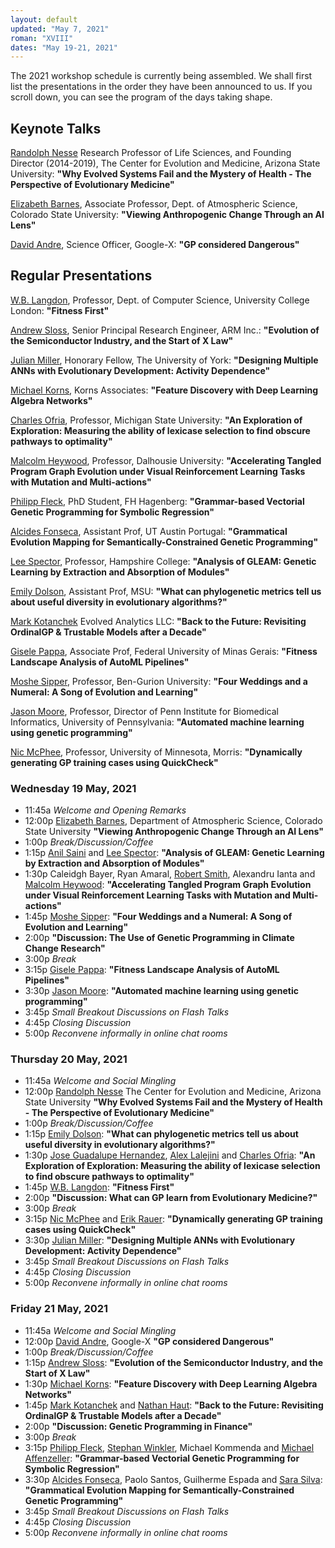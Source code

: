 ```yaml
---
layout: default
updated: "May 7, 2021"
roman: "XVIII"
dates: "May 19-21, 2021"
---
```



The 2021 workshop schedule is currently being assembled. We shall first list the presentations
in the order they have been announced to us. If you scroll down, you can see the program of
the days taking shape. 


## Keynote Talks
[Randolph Nesse](https://www.randolphnesse.com/) Research Professor of Life Sciences, and Founding Director (2014-2019), 
The Center for Evolution and Medicine, Arizona State University:
**"Why Evolved Systems Fail and the Mystery of Health - The Perspective of Evolutionary Medicine"** 

[Elizabeth Barnes](https://www.atmos.colostate.edu/people/faculty/barnes/), Associate Professor, Dept. of Atmospheric Science, Colorado State University:
**"Viewing Anthropogenic Change Through an AI Lens"**

[David Andre](https://www.linkedin.com/in/david-andre-50089/), Science Officer, Google-X:
**"GP considered Dangerous"**


## Regular Presentations 
[W.B. Langdon](http://www0.cs.ucl.ac.uk/staff/W.Langdon/), Professor, Dept. of Computer Science, University College London:
**"Fitness First"**

[Andrew Sloss](https://www.linkedin.com/in/asloss), Senior Principal Research Engineer, ARM Inc.:
**"Evolution of the Semiconductor Industry, and the Start of X Law"**

[Julian Miller](https://www.york.ac.uk/electronic-engineering/staff/julian_miller/), Honorary Fellow, The University of York:
**"Designing Multiple ANNs with Evolutionary Development: Activity Dependence"**

[Michael Korns](https://www.researchgate.net/profile/Michael-Korns), Korns Associates:
**"Feature Discovery with Deep Learning Algebra Networks"**

[Charles Ofria](https://ofria.com/), Professor, Michigan State University:
**"An Exploration of Exploration: Measuring the ability of lexicase selection to find obscure pathways to optimality"**

[Malcolm Heywood](https://web.cs.dal.ca/~mheywood/), Professor, Dalhousie University:
**"Accelerating Tangled Program Graph Evolution under Visual Reinforcement Learning Tasks with Mutation and Multi-actions"**

[Philipp Fleck](), PhD Student, FH Hagenberg:
**"Grammar-based Vectorial Genetic Programming for Symbolic Regression"**

[Alcides Fonseca](https://utaustinportugal.org/participants/alcides-fonseca/), Assistant Prof, UT Austin Portugal:
**"Grammatical Evolution Mapping for Semantically-Constrained Genetic Programming"**

[Lee Spector](http://faculty.hampshire.edu/lspector/), Professor, Hampshire College:
**"Analysis of GLEAM: Genetic Learning by Extraction and Absorption of Modules"**

[Emily Dolson](https://cse.msu.edu/~dolsonem/), Assistant Prof, MSU: 
**"What can phylogenetic metrics tell us about useful diversity in evolutionary algorithms?"**

[Mark Kotanchek](https://www.researchgate.net/profile/Mark-Kotanchek) Evolved Analytics LLC:
**"Back to the Future: Revisiting OrdinalGP & Trustable Models after a Decade"**

[Gisele Pappa](https://homepages.dcc.ufmg.br/~glpappa/indexEn.html), Associate Prof, Federal University of Minas Gerais:
**"Fitness Landscape Analysis of AutoML Pipelines"**

[Moshe Sipper](https://www.moshesipper.com/), Professor, Ben-Gurion University:
**"Four Weddings and a Numeral: A Song of Evolution and Learning"**

[Jason Moore](http://epistasis.org/jason-h-moore-phd/), Professor, Director of Penn Institute for Biomedical Informatics, University of Pennsylvania:
**"Automated machine learning using genetic programming"**

[Nic McPhee](https://academics.morris.umn.edu/nic-mcphee), Professor, University of Minnesota, Morris:
**"Dynamically generating GP training cases using QuickCheck"**


### Wednesday 19 May, 2021
- 11:45a _Welcome and Opening Remarks_
- 12:00p [Elizabeth Barnes](https://www.atmos.colostate.edu/people/faculty/barnes/), Department of Atmospheric Science, Colorado State University
**"Viewing Anthropogenic Change Through an AI Lens"**
- 1:00p _Break/Discussion/Coffee_
- 1:15p [Anil Saini]() and [Lee Spector](http://faculty.hampshire.edu/lspector/):
**"Analysis of GLEAM: Genetic Learning by Extraction and Absorption of Modules"**
- 1:30p Caleidgh Bayer, Ryan Amaral, [Robert Smith](), Alexandru Ianta and [Malcolm Heywood](https://web.cs.dal.ca/~mheywood/):
**"Accelerating Tangled Program Graph Evolution under Visual Reinforcement Learning Tasks with Mutation and Multi-actions"**
- 1:45p [Moshe Sipper](https://www.moshesipper.com/):
**"Four Weddings and a Numeral: A Song of Evolution and Learning"**
- 2:00p **"Discussion: The Use of Genetic Programming in Climate Change Research"**
- 3:00p _Break_
- 3:15p [Gisele Pappa](https://homepages.dcc.ufmg.br/~glpappa/indexEn.html):
**"Fitness Landscape Analysis of AutoML Pipelines"**
- 3:30p [Jason Moore](http://epistasis.org/jason-h-moore-phd/):
**"Automated machine learning using genetic programming"**
- 3:45p _Small Breakout Discussions on Flash Talks_
- 4:45p _Closing Discussion_
- 5:00p _Reconvene informally in online chat rooms_

### Thursday 20 May, 2021
- 11:45a _Welcome and Social Mingling_
- 12:00p [Randolph Nesse](https://www.randolphnesse.com/) The Center for Evolution and Medicine, Arizona State University
**"Why Evolved Systems Fail and the Mystery of Health - The Perspective of Evolutionary Medicine"** 
- 1:00p _Break/Discussion/Coffee_
- 1:15p [Emily Dolson](https://cse.msu.edu/~dolsonem/): 
**"What can phylogenetic metrics tell us about useful diversity in evolutionary algorithms?"**
- 1:30p [Jose Guadalupe Hernandez](), [Alex Lalejini](https://lalejini.com/) and [Charles Ofria](https://ofria.com/):
**"An Exploration of Exploration: Measuring the ability of lexicase selection to find obscure pathways to optimality"**
- 1:45p [W.B. Langdon](http://www0.cs.ucl.ac.uk/staff/W.Langdon/):
**"Fitness First"**
- 2:00p **"Discussion: What can GP learn from Evolutionary Medicine?"**
- 3:00p _Break_
- 3:15p [Nic McPhee](https://academics.morris.umn.edu/nic-mcphee) and [Erik Rauer]():
**"Dynamically generating GP training cases using QuickCheck"**
- 3:30p [Julian Miller](https://www.york.ac.uk/electronic-engineering/staff/julian_miller/):
**"Designing Multiple ANNs with Evolutionary Development: Activity Dependence"**
- 3:45p _Small Breakout Discussions on Flash Talks_
- 4:45p _Closing Discussion_
- 5:00p _Reconvene informally in online chat rooms_


### Friday 21 May, 2021
- 11:45a _Welcome and Social Mingling_
- 12:00p [David Andre](https://www.linkedin.com/in/david-andre-50089/), Google-X
**"GP considered Dangerous"**
- 1:00p _Break/Discussion/Coffee_
- 1:15p [Andrew Sloss](https://www.linkedin.com/in/asloss):
**"Evolution of the Semiconductor Industry, and the Start of X Law"**
- 1:30p [Michael Korns](https://www.researchgate.net/profile/Michael-Korns):
**"Feature Discovery with Deep Learning Algebra Networks"**
- 1:45p [Mark Kotanchek](https://www.researchgate.net/profile/Mark-Kotanchek) and [Nathan Haut]():
**"Back to the Future: Revisiting OrdinalGP & Trustable Models after a Decade"**
- 2:00p **"Discussion: Genetic Programming in Finance"**
- 3:00p _Break_
- 3:15p [Philipp Fleck](https://heal.heuristiclab.com/team/fleck), [Stephan Winkler](http://bioinformatics.fh-hagenberg.at/site/index.php?id=36), Michael Kommenda and [Michael Affenzeller](https://heal.heuristiclab.com/team/affenzeller):
**"Grammar-based Vectorial Genetic Programming for Symbolic Regression"**
- 3:30p [Alcides Fonseca](https://utaustinportugal.org/participants/alcides-fonseca/), Paolo Santos, Guilherme Espada and [Sara Silva](http://gplab.sourceforge.net/sara/):
**"Grammatical Evolution Mapping for Semantically-Constrained Genetic Programming"**
- 3:45p _Small Breakout Discussions on Flash Talks_
- 4:45p _Closing Discussion_
- 5:00p _Reconvene informally in online chat rooms_
